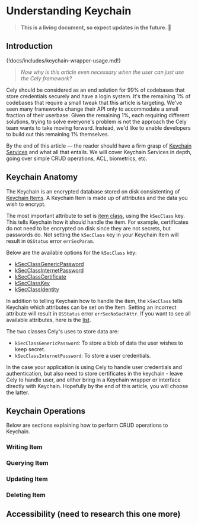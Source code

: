 <!--

Keychain Notes:

- kSecAttrAccessibleWhenUnlocked
  - User unlocks phone -> Project can read passcode (in background)
  - User locks phone -> Project can NO LONGER READ passcode (in background)
- kSecAttrAccessibleAfterFirstUnlock
  - User unlocks phone once -> Project can continue reading passcode (in background)
  - User locks phone -> Project can continue reading passcode (in background)
- kSecAttrAccessibleWhenUnlockedThisDeviceOnly
- kSecAttrAccessibleAfterFirstUnlockThisDeviceOnly

- kSecAttrAccessibleWhenPasscodeSetThisDeviceOnly
  - User unlocks phone -> Project can read passcode (in background)
  - User locks phone -> Project can NO LONGER READ passcode (in background)
  - Will only allow you to store items in keychain if a passcode is set
  - If device has NO PASSCODE: Cely will return Error
  - Items that get stored when passcode is set -> Remove passcode from device:
    - Secure erase the key that are protecting keychain items. "Cryptographically preventing us from ever decrypting those keychain items again"
-->

# Understanding Keychain

> **This is a living document, so expect updates in the future. 📖**

## Introduction

{!docs/includes/keychain-wrapper-usage.md!}

> *Now why is this article even necessary when the user can just use the Cely framework?*

Cely should be considered as an end solution for 99% of codebases that store credentials securely and have a login system. It's the remaining 1% of codebases that require a small tweak that this article is targeting. We've seen many frameworks change their API only to accommodate a small fraction of their userbase. Given the remaining 1%, each requiring different solutions, trying to solve everyone's problem is not the approach the Cely team wants to take moving forward. Instead, we'd like to enable developers to build out this remaining 1% themselves.

By the end of this article — the reader should have a firm grasp of [Keychain Services](https://developer.apple.com/documentation/security/keychain_services) and what all that entails. We will cover Keychain Services in depth, going over simple CRUD operations, ACL, biometrics, etc.

## Keychain Anatomy

<!--
Diagram of: Keychain database full of Keychain Items
-->

The Keychain is an encrypted database stored on disk consistenting of [Keychain Items](https://developer.apple.com/documentation/security/keychain_services/keychain_items). A Keychain Item is made up of attributes and the data you wish to encrypt.

<!--
Diagram of: Keychain Item full of attributes
-->

The most important attribute to set is [item class](https://developer.apple.com/documentation/security/keychain_services/keychain_items/item_class_keys_and_values), using the `kSecClass` key. This tells Keychain how it should handle the item. For example, certificates do not need to be encrypted on disk since they are not secrets, but passwords do. Not setting the `kSecClass` key in your Keychain Item will result in `OSStatus` error `errSecParam`.

 Below are the available options for the `kSecClass` key:

- [kSecClassGenericPassword](https://developer.apple.com/documentation/security/ksecclassgenericpassword)
- [kSecClassInternetPassword](https://developer.apple.com/documentation/security/ksecclassinternetpassword)
- [kSecClassCertificate](https://developer.apple.com/documentation/security/ksecclasscertificate)
- [kSecClassKey](https://developer.apple.com/documentation/security/ksecclasskey)
- [kSecClassIdentity](https://developer.apple.com/documentation/security/ksecclassidentity)

In addition to telling Keychain how to handle the item, the `kSecClass` tells Keychain which attributes can be set on the Item. Setting an incorrect attribute will result in `OSStatus` error `errSecNoSuchAttr`. If you want to see all available attributes, here is the [list](https://developer.apple.com/documentation/security/keychain_services/keychain_items/item_attribute_keys_and_values).

The two classes Cely's uses to store data are:

- `kSecClassGenericPassword`: To store a blob of data the user wishes to keep secret.
- `kSecClassInternetPassword`: To store a user credentials.

In the case your application is using Cely to handle user credentials and authentication, but also need to store certificates in the keychain - leave Cely to handle user, and either bring in a Keychain wrapper or interface directly with Keychain. Hopefully by the end of this article, you will choose the latter.

## Keychain Operations

Below are sections explaining how to perform CRUD operations to Keychain.

### Writing Item

<!--
In this section: I want to go over how to use `SecItemAdd(_:)`
and what happens if you try to create something that already exists - I actually dont know 😬

https://developer.apple.com/documentation/security/keychain_services/keychain_items/adding_a_password_to_the_keychain
-->

### Querying Item

<!--
In this section:
- I want to go over how to use `SecItemCopyMatching(_:)`
- explain `kSecReturnData as String: true`

https://developer.apple.com/documentation/security/keychain_services/keychain_items/searching_for_keychain_items
-->

### Updating Item

<!--
In this section: I want to go over how to use `SecItemUpdate(_:)`
and what happens if you try to update something that doesnt exist

https://developer.apple.com/documentation/security/keychain_services/keychain_items/updating_and_deleting_keychain_items
-->

### Deleting Item

<!--
In this section: I want to go over how to use `SecItemDelete(_:)`
and what happens if you try to delete something that doesnt exist

https://developer.apple.com/documentation/security/keychain_services/keychain_items/updating_and_deleting_keychain_items
-->


## Accessibility (need to research this one more)

<!--

- Querying Keychain and returns 2 items, one of which is protected by faceID. - What happens?
- FaceID/TouchID/Passcode
  - idk how to handle passcode if user cancels?!
- LAContext
- Accessibility Values (`kSecAttrAccessibleWhenUnlocked`, `kSecAttrAccessibleWhenPasscodeSetThisDeviceOnly`, etc.)
-->

